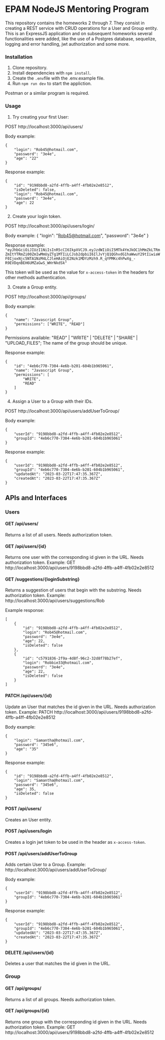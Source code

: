 # EPAM NodeJS Mentoring Program 

This repository contains the homeworks 2 through 7. They consist in creating a REST service with CRUD operations for a User and Group entity.
This is an ExpressJS application and on subsequent homeworks several functionalities were added, like the use of a Postgres database, sequelize, logging and error handling, jwt authorization and some more.

### Installation

1. Clone repository.
2. Install dependencies with `npm install`.
3. Create the `.env`file with the .env.example file.
4. Run `npm run dev` to start the appliction.

Postman or a similar program is required.

### Usage

1. Try creating your first User:

POST http://localhost:3000/api/users/

Body example:

    {
        "login": "Rob45@hotmail.com",
        "password": "3e4e",
        "age": "22"
    }

Response example:

    {
        "id": "9198bbd8-a2fd-4ffb-a4ff-4fb02e2e8512",
        "isDeleted": false,
        "login": "Rob45@hotmail.com",
        "password": "3e4e",
        "age": 22
    }

2. Create your login token. 

POST http://localhost:3000/api/users/login/

Body example: 
    {
        "login": "Rob45@hotmail.com",
        "password": "3e4e"
    }
    
Response example: 
`"eyJhbGciOiJIUzI1NiIsInR5cCI6IkpXVCJ9.eyJzdWIiOiI5MTk4YmJkOC1hMmZkLTRmZmItYTRmZi00ZmIwMmUyZTg1MTIiLCJsb2dpbiI6IlJvYjQ1QGhvdG1haWwuY29tIiwiaWF0IjoxNjc5NTA1NzM4LCJleHAiOjE2Nzk1MDYzMzh9.R_qYPMKc4hPwXg_-R9EVDqnBEH6UMZaGwS_WHrNkdSk"`

This token will be used as the value for `x-access-token` in the headers for other methods authentication.

3. Create a Group entity.

POST http://localhost:3000/api/groups/

Body example:

    {
        "name": "Javascript Group",
        "permissions": ["WRITE", "READ"]
    }

Permissions available: "READ" | "WRITE" | "DELETE" | "SHARE" | "UPLOAD_FILES";
The name of the group should be unique.

Response example:

    {
        "id": "4eb6c770-7304-4e6b-b201-604b1b965061",
        "name": "Javascript Group",
        "permissions": [
            "WRITE",
            "READ"
        ]
    }

4. Assign a User to a Group with their IDs.

POST http://localhost:3000/api/users/addUserToGroup/

Body example:

    {
        "userId": "9198bbd8-a2fd-4ffb-a4ff-4fb02e2e8512",
        "groupId": "4eb6c770-7304-4e6b-b201-604b1b965061"
    }

Response example:

    {
        "userId": "9198bbd8-a2fd-4ffb-a4ff-4fb02e2e8512",
        "groupId": "4eb6c770-7304-4e6b-b201-604b1b965061",
        "updatedAt": "2023-03-22T17:47:35.367Z",
        "createdAt": "2023-03-22T17:47:35.367Z"
    }

## APIs and Interfaces

### Users

#### GET /api/users/
Returns a list of all users. Needs authorization token.

#### GET /api/users/{id}
Returns one user with the corresponding id given in the URL. Needs authorization token.
Example: GET http://localhost:3000/api/users/9198bbd8-a2fd-4ffb-a4ff-4fb02e2e8512

#### GET /suggestions/{loginSubstring} 
Returns a suggestion of users that begin with the substring. Needs authorization token.
Example: http://localhost:3000/api/users/suggestions/Rob

Example response: 

    [
        {
            "id": "9198bbd8-a2fd-4ffb-a4ff-4fb02e2e8512",
            "login": "Rob45@hotmail.com",
            "password": "3e4e",
            "age": 22,
            "isDeleted": false
        },
        {
            "id": "c5791836-2f9a-4d8f-96c2-32d8f78b27ef",
            "login": "Robbie33@hotmail.com",
            "password": "3e4e",
            "age": 22,
            "isDeleted": false
        }
    ]
    
#### PATCH /api/users/{id}
Update an User that matches the id given in the URL. Needs authorization token.
Example: PATCH http://localhost:3000/api/users/9198bbd8-a2fd-4ffb-a4ff-4fb02e2e8512

Body example: 

    {
        "login": "Samantha@hotmail.com",
        "password": "345e6",
        "age": "35"
    }
    
Response example: 

    {
        "id": "9198bbd8-a2fd-4ffb-a4ff-4fb02e2e8512",
        "login": "Samantha@hotmail.com",
        "password": "345e6",
        "age": 35,
        "isDeleted": false
    }
    
#### POST /api/users/
Creates an User entity. 

#### POST /api/users/login
Creates a login jwt token to be used in the header as `x-access-token`.

#### POST /api/users/addUserToGroup
Adds certain User to a Group.
Example: http://localhost:3000/api/users/addUserToGroup/

Body example: 

    {
        "userId": "9198bbd8-a2fd-4ffb-a4ff-4fb02e2e8512",
        "groupId": "4eb6c770-7304-4e6b-b201-604b1b965061"
    }
    
Response example: 

    {
        "userId": "9198bbd8-a2fd-4ffb-a4ff-4fb02e2e8512",
        "groupId": "4eb6c770-7304-4e6b-b201-604b1b965061",
        "updatedAt": "2023-03-22T17:47:35.367Z",
        "createdAt": "2023-03-22T17:47:35.367Z"
    }
    

#### DELETE /api/users/{id}
Deletes a user that matches the id given in the URL.

### Group 

#### GET /api/groups/
Returns a list of all groups. Needs authorization token.

#### GET /api/groups/{id}
Returns one group with the corresponding id given in the URL. Needs authorization token.
Example: GET http://localhost:3000/api/users/9198bbd8-a2fd-4ffb-a4ff-4fb02e2e8512



